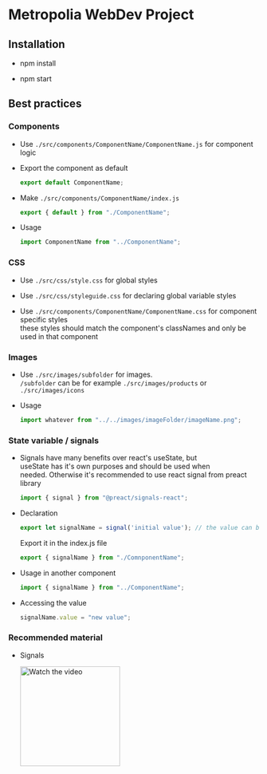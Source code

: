 # Metropolia WebDev Project

## Installation

- npm install

- npm start

## Best practices

### Components

- Use `./src/components/ComponentName/ComponentName.js` for component logic

- Export the component as default

  ```javascript
  export default ComponentName;
  ```

- Make `./src/components/ComponentName/index.js`

  ```javascript
  export { default } from "./ComponentName";
  ```

- Usage

  ```javascript
  import ComponentName from "../ComponentName";
  ```

### CSS

- Use `./src/css/style.css` for global styles

- Use `./src/css/styleguide.css` for declaring global variable styles

- Use `./src/components/ComponentName/ComponentName.css` for component specific styles  
  these styles should match the component's classNames and only be used in that component

### Images

- Use `./src/images/subfolder` for images.  
  `/subfolder` can be for example `./src/images/products` or `./src/images/icons`

- Usage

  ```javascript
  import whatever from "../../images/imageFolder/imageName.png";
  ```

### State variable / signals

- Signals have many benefits over react's useState, but  
  useState has it's own purposes and should be used when  
  needed.
  Otherwise it's recommended to use react signal from preact library

  ```javascript
  import { signal } from "@preact/signals-react";
  ```

- Declaration

  ```javascript
  export let signalName = signal('initial value'); // the value can be anything (true, false, 1, "String", [], {})
  ```
  
  Export it in the index.js file
  
  ```javascript
  export { signalName } from "./ComnponentName";
  ```

- Usage in another component

  ```javascript
  import { signalName } from "../ComponentName";
  ```

- Accessing the value

  ```javascript
  signalName.value = "new value";
  ```

### Recommended material 
  - Signals  

    <a href="https://www.youtube.com/watch?v=SO8lBVWF2Y8&list=PLAF7qpb3JaOsnblzvagARCIoO5gplFyR3&index=11&t=690s&ab_channel=WebDevSimplified">
    <img src="https://i.ytimg.com/vi/SO8lBVWF2Y8/maxresdefault.jpg" alt="Watch the video" width="200"/>
    </a>
